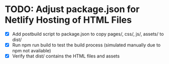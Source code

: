 # TODO: Adjust package.json for Netlify Hosting of HTML Files

- [x] Add postbuild script to package.json to copy pages/, css/, js/, assets/ to dist/
- [x] Run npm run build to test the build process (simulated manually due to npm not available)
- [x] Verify that dist/ contains the HTML files and assets
